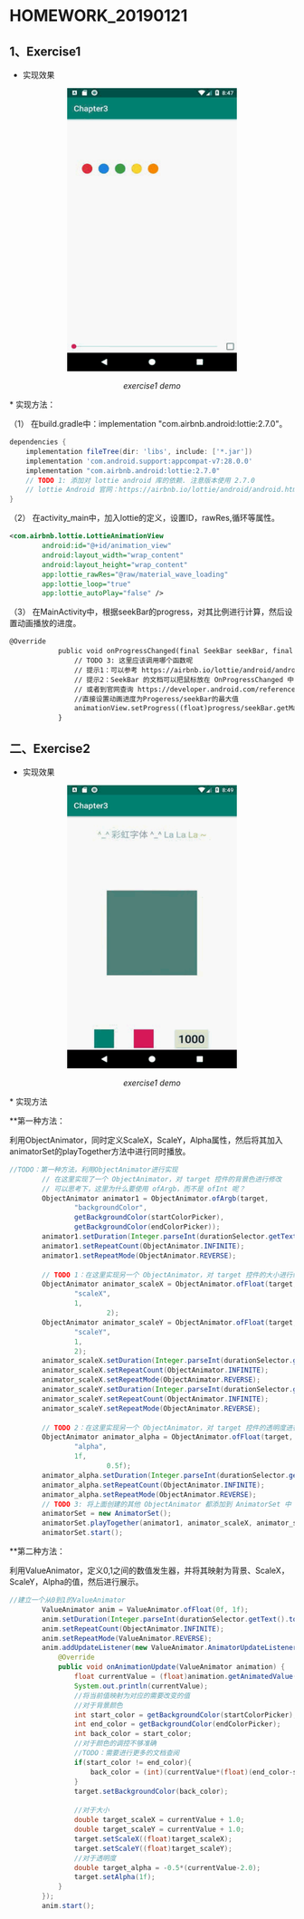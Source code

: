 
# HOMEWORK_20190121
## 1、Exercise1
* 实现效果
<p align="center">
    <img src="./pics/homework_erercise1_20190121.gif" alt="Sample"  width="300" height="500">
    <p align="center">
        <em>exercise1 demo</em>
    </p>
</p>
* 实现方法：

（1）	在build.gradle中：implementation "com.airbnb.android:lottie:2.7.0"。

```gradle
dependencies {
    implementation fileTree(dir: 'libs', include: ['*.jar'])
    implementation 'com.android.support:appcompat-v7:28.0.0'
    implementation "com.airbnb.android:lottie:2.7.0"
    // TODO 1: 添加对 lottie android 库的依赖. 注意版本使用 2.7.0
    // lottie Android 官网：https://airbnb.io/lottie/android/android.html
}
```
（2）	在activity_main中，加入lottie的定义，设置ID，rawRes,循环等属性。
```xml
<com.airbnb.lottie.LottieAnimationView
        android:id="@+id/animation_view"
        android:layout_width="wrap_content"
        android:layout_height="wrap_content"
        app:lottie_rawRes="@raw/material_wave_loading"
        app:lottie_loop="true"
        app:lottie_autoPlay="false" />

```
（3）	在MainActivity中，根据seekBar的progress，对其比例进行计算，然后设置动画播放的进度。
```xml
@Override
            public void onProgressChanged(final SeekBar seekBar, final int progress, boolean fromUser) {
                // TODO 3: 这里应该调用哪个函数呢
                // 提示1：可以参考 https://airbnb.io/lottie/android/android.html#custom-animators
                // 提示2：SeekBar 的文档可以把鼠标放在 OnProgressChanged 中间，并点击 F1 查看，
                // 或者到官网查询 https://developer.android.com/reference/android/widget/SeekBar.OnSeekBarChangeListener.html#onProgressChanged(android.widget.SeekBar,%20int,%20boolean)
                //直接设置动画进度为Progeress/seekBar的最大值
                animationView.setProgress((float)progress/seekBar.getMax());
            }
```

## 二、Exercise2
* 实现效果
<p align="center">
    <img src="./pics/homework_exercise2_20190121.gif" alt="Sample"  width="300" height="500">
    <p align="center">
        <em>exercise1 demo</em>
    </p>
</p>
* 实现方法

**第一种方法：

利用ObjectAnimator，同时定义ScaleX，ScaleY，Alpha属性，然后将其加入animatorSet的playTogether方法中进行同时播放。
```java
//TODO：第一种方法，利用ObjectAnimator进行实现
        // 在这里实现了一个 ObjectAnimator，对 target 控件的背景色进行修改
        // 可以思考下，这里为什么要使用 ofArgb，而不是 ofInt 呢？
        ObjectAnimator animator1 = ObjectAnimator.ofArgb(target,
                "backgroundColor",
                getBackgroundColor(startColorPicker),
                getBackgroundColor(endColorPicker));
        animator1.setDuration(Integer.parseInt(durationSelector.getText().toString()));
        animator1.setRepeatCount(ObjectAnimator.INFINITE);
        animator1.setRepeatMode(ObjectAnimator.REVERSE);

        // TODO 1：在这里实现另一个 ObjectAnimator，对 target 控件的大小进行缩放，从 1 到 2 循环
        ObjectAnimator animator_scaleX = ObjectAnimator.ofFloat(target,
                "scaleX",
                1,
                        2);
        ObjectAnimator animator_scaleY = ObjectAnimator.ofFloat(target,
                "scaleY",
                1,
                2);
        animator_scaleX.setDuration(Integer.parseInt(durationSelector.getText().toString()));
        animator_scaleX.setRepeatCount(ObjectAnimator.INFINITE);
        animator_scaleX.setRepeatMode(ObjectAnimator.REVERSE);
        animator_scaleY.setDuration(Integer.parseInt(durationSelector.getText().toString()));
        animator_scaleY.setRepeatCount(ObjectAnimator.INFINITE);
        animator_scaleY.setRepeatMode(ObjectAnimator.REVERSE);

        // TODO 2：在这里实现另一个 ObjectAnimator，对 target 控件的透明度进行修改，从 1 到 0.5f 循环
        ObjectAnimator animator_alpha = ObjectAnimator.ofFloat(target,
                "alpha",
                1f,
                        0.5f);
        animator_alpha.setDuration(Integer.parseInt(durationSelector.getText().toString()));
        animator_alpha.setRepeatCount(ObjectAnimator.INFINITE);
        animator_alpha.setRepeatMode(ObjectAnimator.REVERSE);
        // TODO 3: 将上面创建的其他 ObjectAnimator 都添加到 AnimatorSet 中
        animatorSet = new AnimatorSet();
        animatorSet.playTogether(animator1, animator_scaleX, animator_scaleY, animator_alpha);
        animatorSet.start();
```
**第二种方法：

利用ValueAnimator，定义0,1之间的数值发生器，并将其映射为背景、ScaleX，ScaleY，Alpha的值，然后进行展示。
```java
//建立一个从0到1的ValueAnimator
        ValueAnimator anim = ValueAnimator.ofFloat(0f, 1f);
        anim.setDuration(Integer.parseInt(durationSelector.getText().toString()));
        anim.setRepeatCount(ObjectAnimator.INFINITE);
        anim.setRepeatMode(ValueAnimator.REVERSE);
        anim.addUpdateListener(new ValueAnimator.AnimatorUpdateListener() {
            @Override
            public void onAnimationUpdate(ValueAnimator animation) {
                float currentValue = (float)animation.getAnimatedValue();
                System.out.println(currentValue);
                //将当前值映射为对应的需要改变的值
                //对于背景颜色
                int start_color = getBackgroundColor(startColorPicker);
                int end_color = getBackgroundColor(endColorPicker);
                int back_color = start_color;
                //对于颜色的调控不够准确
                //TODO：需要进行更多的文档查阅
                if(start_color != end_color){
                    back_color = (int)(currentValue*(float)(end_color-start_color)) + start_color;
                }
                target.setBackgroundColor(back_color);

                //对于大小
                double target_scaleX = currentValue + 1.0;
                double target_scaleY = currentValue + 1.0;
                target.setScaleX((float)target_scaleX);
                target.setScaleY((float)target_scaleY);
                //对于透明度
                double target_alpha = -0.5*(currentValue-2.0);
                target.setAlpha(1f);
            }
        });
        anim.start();
```
